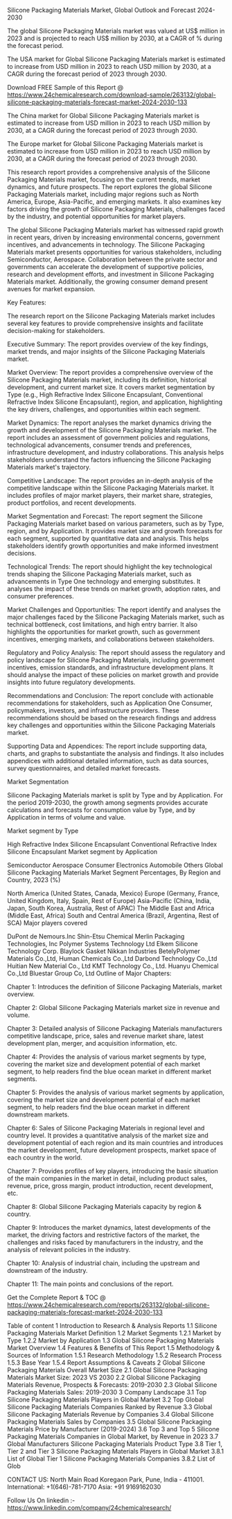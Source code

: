 Silicone Packaging Materials Market, Global Outlook and Forecast 2024-2030

The global Silicone Packaging Materials market was valued at US$ million in 2023 and is projected to reach US$ million by 2030, at a CAGR of % during the forecast period.

The USA market for Global Silicone Packaging Materials market is estimated to increase from USD million in 2023 to reach USD million by 2030, at a CAGR during the forecast period of 2023 through 2030.

Download FREE Sample of this Report @ https://www.24chemicalresearch.com/download-sample/263132/global-silicone-packaging-materials-forecast-market-2024-2030-133

The China market for Global Silicone Packaging Materials market is estimated to increase from USD million in 2023 to reach USD million by 2030, at a CAGR during the forecast period of 2023 through 2030.

The Europe market for Global Silicone Packaging Materials market is estimated to increase from USD million in 2023 to reach USD million by 2030, at a CAGR during the forecast period of 2023 through 2030.

This research report provides a comprehensive analysis of the Silicone Packaging Materials market, focusing on the current trends, market dynamics, and future prospects. The report explores the global Silicone Packaging Materials market, including major regions such as North America, Europe, Asia-Pacific, and emerging markets. It also examines key factors driving the growth of Silicone Packaging Materials, challenges faced by the industry, and potential opportunities for market players.

The global Silicone Packaging Materials market has witnessed rapid growth in recent years, driven by increasing environmental concerns, government incentives, and advancements in technology. The Silicone Packaging Materials market presents opportunities for various stakeholders, including Semiconductor, Aerospace. Collaboration between the private sector and governments can accelerate the development of supportive policies, research and development efforts, and investment in Silicone Packaging Materials market. Additionally, the growing consumer demand present avenues for market expansion.

Key Features:

The research report on the Silicone Packaging Materials market includes several key features to provide comprehensive insights and facilitate decision-making for stakeholders.

Executive Summary: The report provides overview of the key findings, market trends, and major insights of the Silicone Packaging Materials market.

Market Overview: The report provides a comprehensive overview of the Silicone Packaging Materials market, including its definition, historical development, and current market size. It covers market segmentation by Type (e.g., High Refractive Index Silicone Encapsulant, Conventional Refractive Index Silicone Encapsulant), region, and application, highlighting the key drivers, challenges, and opportunities within each segment.

Market Dynamics: The report analyses the market dynamics driving the growth and development of the Silicone Packaging Materials market. The report includes an assessment of government policies and regulations, technological advancements, consumer trends and preferences, infrastructure development, and industry collaborations. This analysis helps stakeholders understand the factors influencing the Silicone Packaging Materials market's trajectory.

Competitive Landscape: The report provides an in-depth analysis of the competitive landscape within the Silicone Packaging Materials market. It includes profiles of major market players, their market share, strategies, product portfolios, and recent developments.

Market Segmentation and Forecast: The report segment the Silicone Packaging Materials market based on various parameters, such as by Type, region, and by Application. It provides market size and growth forecasts for each segment, supported by quantitative data and analysis. This helps stakeholders identify growth opportunities and make informed investment decisions.

Technological Trends: The report should highlight the key technological trends shaping the Silicone Packaging Materials market, such as advancements in Type One technology and emerging substitutes. It analyses the impact of these trends on market growth, adoption rates, and consumer preferences.

Market Challenges and Opportunities: The report identify and analyses the major challenges faced by the Silicone Packaging Materials market, such as technical bottleneck, cost limitations, and high entry barrier. It also highlights the opportunities for market growth, such as government incentives, emerging markets, and collaborations between stakeholders.

Regulatory and Policy Analysis: The report should assess the regulatory and policy landscape for Silicone Packaging Materials, including government incentives, emission standards, and infrastructure development plans. It should analyse the impact of these policies on market growth and provide insights into future regulatory developments.

Recommendations and Conclusion: The report conclude with actionable recommendations for stakeholders, such as Application One Consumer, policymakers, investors, and infrastructure providers. These recommendations should be based on the research findings and address key challenges and opportunities within the Silicone Packaging Materials market.

Supporting Data and Appendices: The report include supporting data, charts, and graphs to substantiate the analysis and findings. It also includes appendices with additional detailed information, such as data sources, survey questionnaires, and detailed market forecasts.

Market Segmentation

Silicone Packaging Materials market is split by Type and by Application. For the period 2019-2030, the growth among segments provides accurate calculations and forecasts for consumption value by Type, and by Application in terms of volume and value.

Market segment by Type

High Refractive Index Silicone Encapsulant
Conventional Refractive Index Silicone Encapsulant
Market segment by Application

Semiconductor
Aerospace
Consumer Electronics
Automobile
Others
Global Silicone Packaging Materials Market Segment Percentages, By Region and Country, 2023 (%)

North America (United States, Canada, Mexico)
Europe (Germany, France, United Kingdom, Italy, Spain, Rest of Europe)
Asia-Pacific (China, India, Japan, South Korea, Australia, Rest of APAC)
The Middle East and Africa (Middle East, Africa)
South and Central America (Brazil, Argentina, Rest of SCA)
Major players covered

DuPont de Nemours.Inc
Shin-Etsu Chemical
Merlin Packaging Technologies, Inc
Polymer Systems Technology Ltd
Elkem
Silicone Technology Corp.
Blaylock Gasket
Nikkan Industries
BetelyPolymer Materials Co.,Ltd,
Human Chemicals Co.,Ltd
Darbond Technology Co.,Ltd
Huitian New Material Co., Ltd
KMT Technology Co., Ltd.
Huanyu Chemical Co.,Ltd
Bluestar Group Co, Ltd
Outline of Major Chapters:

Chapter 1: Introduces the definition of Silicone Packaging Materials, market overview.

Chapter 2: Global Silicone Packaging Materials market size in revenue and volume.

Chapter 3: Detailed analysis of Silicone Packaging Materials manufacturers competitive landscape, price, sales and revenue market share, latest development plan, merger, and acquisition information, etc.

Chapter 4: Provides the analysis of various market segments by type, covering the market size and development potential of each market segment, to help readers find the blue ocean market in different market segments.

Chapter 5: Provides the analysis of various market segments by application, covering the market size and development potential of each market segment, to help readers find the blue ocean market in different downstream markets.

Chapter 6: Sales of Silicone Packaging Materials in regional level and country level. It provides a quantitative analysis of the market size and development potential of each region and its main countries and introduces the market development, future development prospects, market space of each country in the world.

Chapter 7: Provides profiles of key players, introducing the basic situation of the main companies in the market in detail, including product sales, revenue, price, gross margin, product introduction, recent development, etc.

Chapter 8: Global Silicone Packaging Materials capacity by region & country.

Chapter 9: Introduces the market dynamics, latest developments of the market, the driving factors and restrictive factors of the market, the challenges and risks faced by manufacturers in the industry, and the analysis of relevant policies in the industry.

Chapter 10: Analysis of industrial chain, including the upstream and downstream of the industry.

Chapter 11: The main points and conclusions of the report.

Get the Complete Report & TOC @ https://www.24chemicalresearch.com/reports/263132/global-silicone-packaging-materials-forecast-market-2024-2030-133

Table of content
1 Introduction to Research & Analysis Reports
1.1 Silicone Packaging Materials Market Definition
1.2 Market Segments
1.2.1 Market by Type
1.2.2 Market by Application
1.3 Global Silicone Packaging Materials Market Overview
1.4 Features & Benefits of This Report
1.5 Methodology & Sources of Information
1.5.1 Research Methodology
1.5.2 Research Process
1.5.3 Base Year
1.5.4 Report Assumptions & Caveats
2 Global Silicone Packaging Materials Overall Market Size
2.1 Global Silicone Packaging Materials Market Size: 2023 VS 2030
2.2 Global Silicone Packaging Materials Revenue, Prospects & Forecasts: 2019-2030
2.3 Global Silicone Packaging Materials Sales: 2019-2030
3 Company Landscape
3.1 Top Silicone Packaging Materials Players in Global Market
3.2 Top Global Silicone Packaging Materials Companies Ranked by Revenue
3.3 Global Silicone Packaging Materials Revenue by Companies
3.4 Global Silicone Packaging Materials Sales by Companies
3.5 Global Silicone Packaging Materials Price by Manufacturer (2019-2024)
3.6 Top 3 and Top 5 Silicone Packaging Materials Companies in Global Market, by Revenue in 2023
3.7 Global Manufacturers Silicone Packaging Materials Product Type
3.8 Tier 1, Tier 2 and Tier 3 Silicone Packaging Materials Players in Global Market
3.8.1 List of Global Tier 1 Silicone Packaging Materials Companies
3.8.2 List of Glob

CONTACT US:
North Main Road Koregaon Park, Pune, India - 411001.
International: +1(646)-781-7170
Asia: +91 9169162030

Follow Us On linkedin :- https://www.linkedin.com/company/24chemicalresearch/
